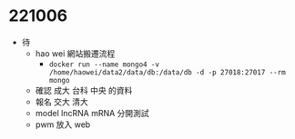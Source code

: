 # 221006

- 待
  - hao wei 網站搬遷流程
    - `docker run --name mongo4 -v /home/haowei/data2/data/db:/data/db -d -p 27018:27017 --rm mongo`
  - 確認 成大 台科 中央 的資料
  - 報名 交大 清大
  - model lncRNA mRNA 分開測試
  - pwm 放入 web
